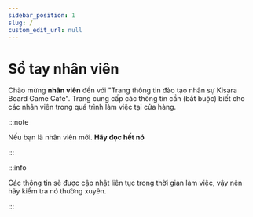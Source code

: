 ```yaml
---
sidebar_position: 1
slug: /
custom_edit_url: null
---
```


# Sổ tay nhân viên

Chào mừng **nhân viên** đến với "Trang thông tin đào tạo nhân sự Kisara Board Game Cafe".
Trang cung cấp các thông tin cần (bắt buộc) biết cho các nhân viên trong quá trình làm việc tại cửa hàng.

:::note

Nếu bạn là nhân viên mới. **Hãy đọc hết nó**

:::

:::info

Các thông tin sẽ được cập nhật liên tục trong thời gian làm việc, vậy nên hãy kiểm tra nó thường xuyên.

:::